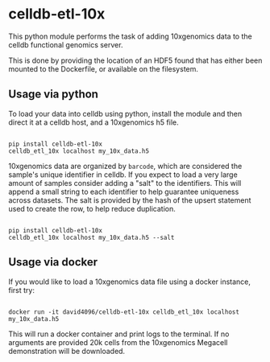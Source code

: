 # celldb-etl-10x

This python module performs the task of adding 10xgenomics data to the celldb
functional genomics server.

This is done by providing the location of an HDF5 found that has either been
mounted to the Dockerfile, or available on the filesystem.

## Usage via python

To load your data into celldb using python, install the module and then direct
it at a celldb host, and a 10xgenomics h5 file.

```

pip install celldb-etl-10x
celldb_etl_10x localhost my_10x_data.h5

```

10xgenomics data are organized by `barcode`, which are considered the sample's
unique identifier in celldb. If you expect to load a very large amount of
samples consider adding a "salt" to the identifiers. This will append a small
string to each identifier to help guarantee uniqueness across datasets. The
salt is provided by the hash of the upsert statement used to create the row,
to help reduce duplication.

```

pip install celldb-etl-10x
celldb_etl_10x localhost my_10x_data.h5 --salt

```

## Usage via docker

If you would like to load a 10xgenomics data file using a docker instance,
first try:

```

docker run -it david4096/celldb-etl-10x celldb_etl_10x localhost my_10x_data.h5

```

This will run a docker container and print logs to the terminal. If no arguments
are provided 20k cells from the 10xgenomics Megacell demonstration will be
downloaded.
